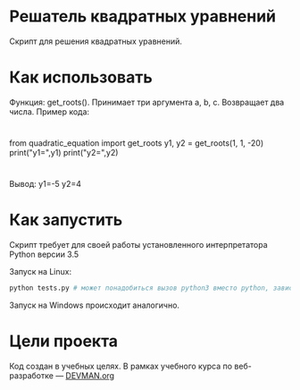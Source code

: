 # Решатель квадратных уравнений

Cкрипт для решения квадратных уравнений.

# Как использовать
Функция: get_roots().
Принимает три аргумента a, b, c.
Возвращает два числа.
Пример кода:
#
#
from quadratic_equation import get_roots
y1, y2 = get_roots(1, 1, -20)
print("y1=",y1)
print("y2=",y2)
#
Вывод:
y1=-5
y2=4


# Как запустить

Скрипт требует для своей работы установленного интерпретатора Python версии 3.5

Запуск на Linux:

```bash
python tests.py # может понадобиться вызов python3 вместо python, зависит от настроек операционной системы
```

Запуск на Windows происходит аналогично.

# Цели проекта

Код создан в учебных целях. В рамках учебного курса по веб-разработке ― [DEVMAN.org](https://devman.org)

